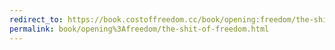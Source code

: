 ```yaml
---
redirect_to: https://book.costoffreedom.cc/book/opening:freedom/the-shit-of-freedom.html
permalink: book/opening%3Afreedom/the-shit-of-freedom.html
---
```

